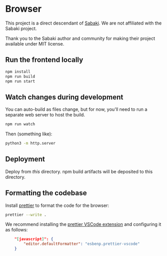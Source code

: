 # Browser

This project is a direct descendant of [Sabaki](https://github.com/SabakiHQ/Sabaki). We are not affiliated with the Sabaki project.

Thank you to the Sabaki author and community for making their project available under MIT license.

## Run the frontend locally

```sh
npm install
npm run build
npm run start
```

## Watch changes during development

You can auto-build as files change, but for now, you'll need to run
a separate web server to host the build.

```sh
npm run watch
```

Then (something like):

```sh
python3 -m http.server
```

## Deployment

Deploy from _this_ directory. npm build artifacts will be deposited to this directory.

## Formatting the codebase

Install [prettier](https://prettier.io/docs/en/install.html) to format the code for the browser:

```sh
prettier --write .
```

We recommend installing the [prettier VSCode extension](https://prettier.io/docs/en/editors.html) and configuring it
as follows:

```json
    "[javascript]": {
        "editor.defaultFormatter": "esbenp.prettier-vscode"
    }
```
